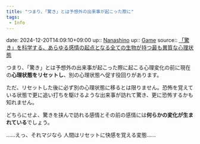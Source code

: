 ```yaml
---
title: "つまり、「驚き」とは予想外の出来事が起こった際に"
tags:
 - Info
---
```


date: 2024-12-20T14:09:10+09:00
up:: [Nanashino](../Bar/Novel/Nacaria/Nanashino.md)
up:: [Game](../Bar/Novel/Topics/Game.md)
source:: [「驚き」を科学する、あらゆる感情の起点となる全ての生物が持つ最も異質な心理状態](https://stonewashersjournal.com/2015/07/24/surprise/)

つまり、「驚き」とは予想外の出来事が起こった際に起こる心理変化の前に現在の**心理状態をリセットし**、別の心理状態へ促す役回りがあります。

ただ、リセットした後に必ず別の心理状態に移るとは限りません。恐怖を覚えている状態で更に追い打ちを駆けるような出来事が訪れて驚き、更に恐怖するかも知れません。

どちらにせよ、驚きを挟んで訪れる感情とその前の感情には**何らかの変化が生まれている**でしょう。



……えっ、それマジなら
人間はリセットに快感を覚える変態……
